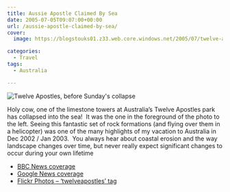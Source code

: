 ```yaml
---
title: Aussie Apostle Claimed By Sea
date: 2005-07-05T09:07:00+00:00
url: /aussie-apostle-claimed-by-sea/
cover: 
  image: https://blogstouks01.z33.web.core.windows.net/2005/07/twelve-apostles_13454971_o-1.jpg

categories:
  - Travel
tags:
  - Australia

---
```

![Twelve Apostles, before Sunday's collapse](https://blogstouks01.z33.web.core.windows.net/2023/08/twelve-apostles_13454971_o.jpg)

Holy cow, one of the limestone towers at Australia’s Twelve Apostles park has collapsed into the sea!  It was the one in the foreground of the photo to the left. Seeing this fantastic set of rock formations (and flying over them in a helicopter) was one of the many highlights of my vacation to Australia in Dec 2002 / Jan 2003.  You always hear about coastal erosion and the way landscape changes over time, but never really expect significant changes to occur during your own lifetime

* [BBC News coverage][1]
* [Google News coverage][2]
* [Flickr Photos – &#8216;twelveapostles’ tag][3]

 [1]: http://news.bbc.co.uk/1/hi/world/asia-pacific/4647857.stm
 [2]: http://news.google.co.uk/news?hl=en&ned=uk&q=twelve+apostles
 [3]: http://www.flickr.com/photos/tags/twelveapostles